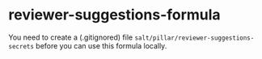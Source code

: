 # reviewer-suggestions-formula

You need to create a (.gitignored) file `salt/pillar/reviewer-suggestions-secrets` before you can use this formula locally.
